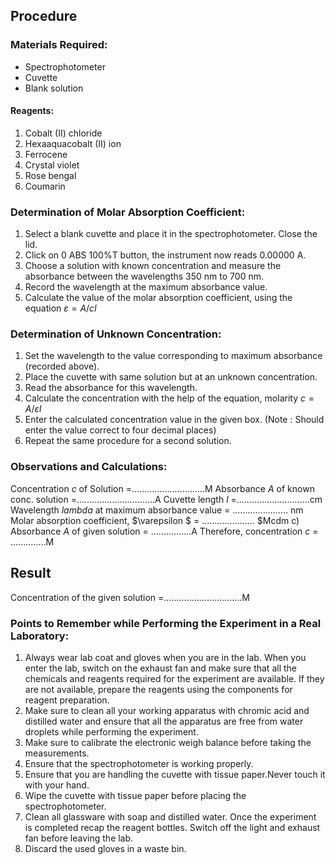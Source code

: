 ## Procedure

### Materials Required:

- Spectrophotometer
- Cuvette
- Blank solution
 
#### Reagents:
1. Cobalt (II) chloride
2. Hexaaquacobalt (II) ion
3. Ferrocene
4. Crystal violet
5. Rose bengal
6. Coumarin

### Determination of Molar Absorption Coefficient:
1. Select a blank cuvette and place it in the spectrophotometer. Close the lid.
2. Click on 0 ABS 100%T button, the instrument now reads 0.00000 A.
3. Choose a solution with known concentration and measure the absorbance between the wavelengths 350 nm to 700 nm.
4.  Record the wavelength at the maximum absorbance value.
5.  Calculate the value of the  molar absorption coefficient, using the equation $\varepsilon=A/cl$

### Determination of Unknown Concentration:
  
1. Set the wavelength to the value corresponding to maximum absorbance (recorded above).
2. Place the cuvette with same solution but at an unknown concentration.
3. Read the absorbance for this wavelength.
4. Calculate the concentration with the help of the equation, molarity $c=A/\varepsilon l$
5. Enter the calculated concentration value in the given box. (Note : Should enter the value correct to four decimal places)
6. Repeat the same procedure for a second solution.

### Observations and Calculations:

Concentration $c$ of Solution =.............................M
Absorbance $A$ of known conc. solution =...............................A
Cuvette length $l$  =.............................cm
Wavelength $lambda$ at maximum absorbance value = ...................... nm
Molar absorption coefficient, $\varepsilon $ = ..................... $Mcdm c)
Absorbance $A$ of given solution = ................A
Therefore, concentration $c$ = ..............M

## Result
Concentration of the given solution =...............................M

### Points to Remember while Performing the Experiment in a Real Laboratory:
 
1. Always wear lab coat and gloves when you are in the lab. When you enter the lab, switch on the exhaust fan and make sure that all the chemicals and reagents required for the experiment are available. If they are not available, prepare the reagents using the components for reagent preparation.
2. Make sure to clean all your working apparatus with chromic acid and distilled water and ensure that all the apparatus are free from water droplets while performing the experiment.
3. Make sure to calibrate the electronic weigh balance before taking the measurements.
4. Ensure that the spectrophotometer is working properly.
5. Ensure that you are handling the cuvette with tissue paper.Never touch it with your hand.
6. Wipe the cuvette with tissue paper before placing the spectrophotometer.
7. Clean all glassware with soap and distilled water. Once the experiment is completed recap the reagent bottles. Switch off the light and exhaust fan before leaving the lab.
8. Discard the used gloves in a waste bin.
